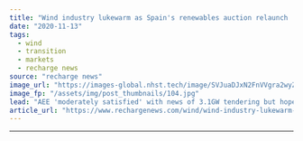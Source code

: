 ```yaml
---
title: "Wind industry lukewarm as Spain's renewables auction relaunch 'lacks detail'"
date: "2020-11-13"
tags: 
  - wind
  - transition
  - markets
  - recharge news
source: "recharge news"
image_url: "https://images-global.nhst.tech/image/SVJuaDJxN2FnVVgra2wyZk4zbCtjczNGd0UwUHVUYUJHYlhlOWRlMlJQTT0=/nhst/binary/03e530b66f92cffdc64e6daec409255f"
image_fp: "/assets/img/post_thumbnails/104.jpg"
lead: "AEE 'moderately satisfied' with news of 3.1GW tendering but hopes to see offshore wind programme in 2021"
article_url: "https://www.rechargenews.com/wind/wind-industry-lukewarm-as-spains-renewables-auction-relaunch-lacks-detail/2-1-912392"
---
```


---
